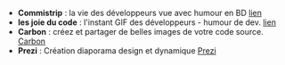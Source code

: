 - **Commistrip** : la vie des développeurs vue avec humour en BD [lien](http://www.commitstrip.com/fr/)
- **les joie du code** : l'instant GIF des développeurs - humour de dev. [lien](https://lesjoiesducode.fr/)
- **Carbon** : créez et partager de belles images de votre code source. [Carbon](https://carbon.now.sh/)
- **Prezi** : Création diaporama design et dynamique [Prezi](https://prezi.com/) 









